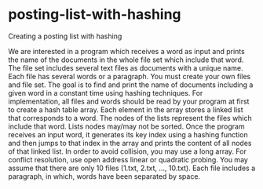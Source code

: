 # posting-list-with-hashing
Creating a posting list with hashing

We are interested in a program which receives a word as input and prints the name of the documents in the whole file set which include that word. The file set includes several text files as documents with a unique name. Each file has several words or a paragraph. You must create your own files and file set.
The goal is to find and print the name of documents including a given word in a constant time using hashing techniques.
For implementation, all files and words should be read by your program at first to create a hash table array. Each element in the array stores a linked list that corresponds to a word. The nodes of the lists represent the files which include that word. Lists nodes may/may not be sorted.
Once the program receives an input word, it generates its key index using a hashing function and then jumps to that index in the array and prints the content of all nodes of that linked list.
In order to avoid collision, you may use a long array. For conflict resolution, use open address linear or quadratic probing.
You may assume that there are only 10 files (1.txt, 2.txt, …, 10.txt). Each file includes a paragraph, in which, words have been separated by space.
